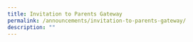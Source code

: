 ```yaml
---
title: Invitation to Parents Gateway
permalink: /announcements/invitation-to-parents-gateway/
description: ""
---
```

